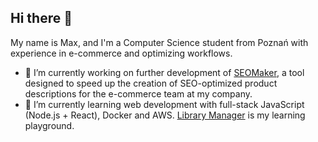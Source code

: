 ## Hi there 👋
My name is Max, and I'm a Computer Science student from Poznań with experience in e-commerce and optimizing workflows.

- 🔭 I’m currently working on further development of [SEOMaker](https://github.com/maksym-sierszen/seo-maker), a tool designed to speed up the creation of SEO-optimized product descriptions for the e-commerce team at my company.
- 🌱 I’m currently learning web development with full-stack JavaScript (Node.js + React), Docker and AWS. [Library Manager](https://github.com/maksym-sierszen/library-manager) is my learning playground.



